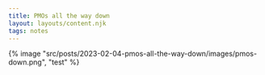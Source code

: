 ```yaml
---
title: PMOs all the way down
layout: layouts/content.njk
tags: notes
---
```


{% image "src/posts/2023-02-04-pmos-all-the-way-down/images/pmos-down.png", "test" %}